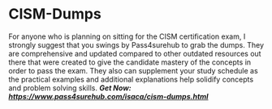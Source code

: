 # CISM-Dumps

For anyone who is planning on sitting for the CISM certification exam, I strongly suggest that you swings by Pass4surehub to grab the dumps. They are comprehensive and updated compared to other outdated resources out there that were created to give the candidate mastery of the concepts in order to pass the exam. They also can supplement your study schedule as the practical examples and additional explanations help solidify concepts and problem solving skills.
_**Get Now: https://www.pass4surehub.com/isaca/cism-dumps.html**_
